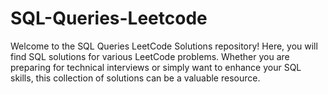 # SQL-Queries-Leetcode

Welcome to the SQL Queries LeetCode Solutions repository! 
Here, you will find SQL solutions for various LeetCode problems. 
Whether you are preparing for technical interviews or simply want to enhance your SQL skills, this collection of solutions can be a valuable resource.
